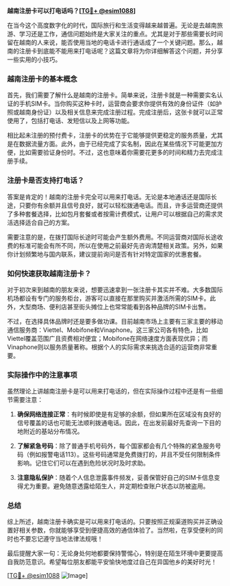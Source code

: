 **越南注册卡可以打电话吗？[[TG💪+ @esim1088](https://t.me/s/esim1088)]**

在当今这个高度数字化的时代，国际旅行和生活变得越来越普遍。无论是去越南旅游、学习还是工作，通信问题始终是大家关注的重点。尤其是对于那些需要长时间留在越南的人来说，能否使用当地的电话卡进行通话成了一个关键问题。那么，越南的注册卡到底能不能用来打电话呢？这篇文章将为你详细解答这个问题，并分享一些实用的小技巧。

### 越南注册卡的基本概念

首先，我们需要了解什么是越南的注册卡。简单来说，注册卡就是一种需要实名认证的手机SIM卡。当你购买这种卡时，运营商会要求你提供有效的身份证件（如护照或越南身份证）以及相关信息来完成注册过程。完成注册后，这张卡就可以正常使用了，包括打电话、发短信以及上网等功能。

相比起未注册的预付费卡，注册卡的优势在于它能够提供更稳定的服务质量，尤其是在数据流量方面。此外，由于已经完成了实名制，因此在某些情况下可能更加方便，比如需要验证身份时。不过，这也意味着你需要花更多的时间和精力去完成注册手续。

### 注册卡是否支持打电话？

答案是肯定的！越南的注册卡完全可以用来打电话。无论是本地通话还是国际长途，只要你有余额并且信号良好，就可以轻松拨通电话。而且，许多运营商还提供了多种套餐选择，比如包月套餐或者按需计费模式，让用户可以根据自己的需求灵活选择适合自己的方案。

需要注意的是，在拨打国际长途时可能会产生额外费用。不同运营商对国际长途收费的标准可能会有所不同，所以在使用之前最好先咨询清楚相关政策。另外，如果你计划频繁地与国内联系，建议提前询问是否有针对特定国家的优惠套餐。

### 如何快速获取越南注册卡？

对于初次来到越南的朋友来说，想要迅速拿到一张注册卡其实并不难。大多数国际机场都设有专门的服务柜台，游客可以直接在那里购买并激活所需的SIM卡。此外，大型商场、便利店甚至街头摊位上也常常能看到各种品牌的SIM卡出售。

不过，在选择具体品牌时还是要多做功课。目前越南市场上主要有三家主要的移动通信服务商：Viettel、Mobifone和Vinaphone。这三家公司各有特色，比如Viettel覆盖范围广且资费相对便宜；Mobifone在网络速度方面表现优异；而Vinaphone则以服务质量著称。根据个人的实际需求来挑选合适的运营商非常重要。

### 实际操作中的注意事项

虽然理论上讲越南注册卡是可以用来打电话的，但在实际操作过程中还是有一些细节需要注意：

1. **确保网络连接正常**：有时候即使是有足够的余额，但如果所在区域没有良好的信号覆盖的话也可能无法顺利拨通电话。因此，在出发前最好先查询一下目的地附近的基站分布情况。
   
2. **了解紧急号码**：除了普通手机号码外，每个国家都会有几个特殊的紧急服务号码（例如报警电话113）。这些号码通常是免费拨打的，并且不受任何限制条件影响。记住它们可以在遇到危险状况时及时求助。

3. **注意隐私保护**：随着个人信息泄露事件频发，妥善保管好自己的SIM卡信息变得尤为重要。避免随意透露给陌生人，并定期检查账户状态以防被盗用。

### 总结

综上所述，越南注册卡确实是可以用来打电话的。只要按照正规渠道购买并正确设置好相关参数，你就能够享受到便捷高效的通信体验了。当然啦，在享受便利的同时也不要忘记遵守当地法律法规哦！

最后提醒大家一句：无论身处何地都要保持警惕心，特别是在陌生环境中更要提高自我防范意识。希望每位朋友都能平安愉快地度过自己在异国他乡的美好时光！

[[TG💪+ @esim1088](https://t.me/s/esim1088) ![Image](https://i.postimg.cc/4NQfJmqS/Snipaste-2025-05-13-00-14-12.png)]